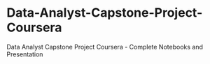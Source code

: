 # Data-Analyst-Capstone-Project-Coursera
Data Analyst Capstone Project Coursera - Complete Notebooks and Presentation

